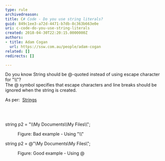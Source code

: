 ```yaml
---
type: rule
archivedreason: 
title: C# Code - Do you use string literals?
guid: 849c1ee3-a72d-4471-b7db-8c363b663e0e
uri: c-code-do-you-use-string-literals
created: 2018-04-30T22:20:15.0000000Z
authors:
- title: Adam Cogan
  url: https://ssw.com.au/people/adam-cogan
related: []
redirects: []

---
```



<p>Do you know String should be @-quoted instead of using escape character for &quot;\\&quot;?<br>The @ symbol specifies that escape characters and line breaks should be ignored when the string is created.<br></p><p>As per&#58;&#160; <a href="http&#58;//msdn.microsoft.com/en-us/library/c84eby0h%28v=vs.90%29.aspx">Strings</a>&#160;<br></p>
<br><excerpt class='endintro'></excerpt><br>
<p class="ssw15-rteElement-CodeArea">​string p2 = &quot;\\My Documents\\My Files\\&quot;;</p><dd class="ssw15-rteElement-FigureBad">Figure&#58; Bad example - Using &quot;\\&quot;</dd><p class="ssw15-rteElement-CodeArea">string p2 = @&quot;\My Documents\My Files\&quot;;</p><dd class="ssw15-rteElement-FigureGood">Figure&#58; Good example - Using @​​​<br></dd>


